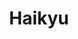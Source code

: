 ---
layout: lecteur.njk
tags : haikyu

title : Haikyu
episode : 12
saison : 4
iframe :
cc :  VostFr
    
---